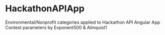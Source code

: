 # HackathonAPIApp
Environmental/Nonprofit categories applied to Hackathon API Angular App Contest parameters by Exponent500 &amp; Almquist1
